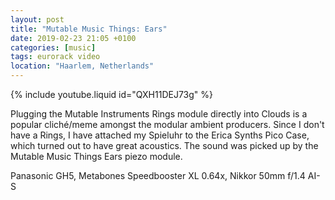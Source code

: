```yaml
---
layout: post
title: "Mutable Music Things: Ears"
date: 2019-02-23 21:05 +0100
categories: [music]
tags: eurorack video
location: "Haarlem, Netherlands"
---
```


{% include youtube.liquid id="QXH11DEJ73g" %}

Plugging the Mutable Instruments Rings module directly into Clouds is a popular cliché/meme amongst the modular ambient producers. Since I don't have a Rings, I have attached my Spieluhr to the Erica Synths Pico Case, which turned out to have great acoustics. The sound was picked up by the Mutable Music Things Ears piezo module.

Panasonic GH5, Metabones Speedbooster XL 0.64x, Nikkor 50mm f/1.4 AI-S

